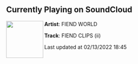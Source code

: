 ## Currently Playing on SoundCloud

[<img align="left" width="100" src="https://i1.sndcdn.com/artworks-VEpaqtY7UPftLGX9-ou9Fbw-t500x500.jpg">](https://soundcloud.com/fiendworldwide/fiend-clips-ii?in=fiendworldwide/sets/clips)

**Artist**: FIEND WORLD 

**Track**: FIEND CLIPS (ii)

Last updated at 02/13/2022 18:45
